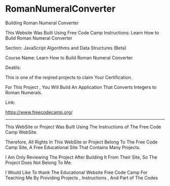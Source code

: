# RomanNumeralConverter


Building Roman Numeral Converter


This Website Was Built Using Free Code Camp Instructions: Learn How to Build Roman Numeral Converter


Section: JavaScript Algorithms and Data Structures (Beta)


Course Name: Learn How to Build Roman Numeral Converter


Deatils:


This is one of the reqired projects to claim Your Certification.


For This Project , You Will Build An Application That Converts Integers to Roman Numerals.


Link:


https://www.freecodecamp.org/






---------------------------------------------------------------------------------------------------------------------------------------------------------------------------------------------------------------------



This WebSite or Project Was Built Using The Instructions of The Free Code Camp  WebSite.

Therefore, All Rights In This WebSite or Project Belong To The Free Code Camp Site, A Free Educational Site That Contains Many Projects.

I Am Only Reviewing The Project After Building It From Their Site, So The Project Does Not Belong To Me.

I Would Like To thank The Educational Website Free Code Camp For Teaching Me By Providing Projects , Instructions , And Part of The Codes

